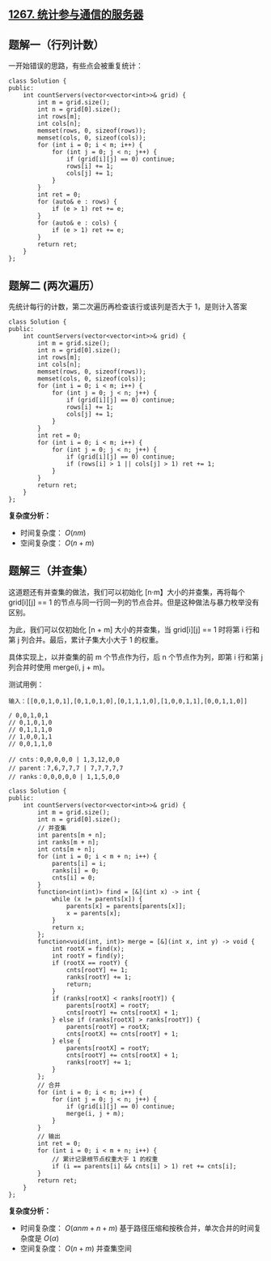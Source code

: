 ## [1267. 统计参与通信的服务器](https://leetcode.cn/problems/count-servers-that-communicate/)

## 题解一（行列计数）

一开始错误的思路，有些点会被重复统计：

```
class Solution {
public:
    int countServers(vector<vector<int>>& grid) {
        int m = grid.size();
        int n = grid[0].size();
        int rows[m];
        int cols[n];
        memset(rows, 0, sizeof(rows));
        memset(cols, 0, sizeof(cols));
        for (int i = 0; i < m; i++) {
            for (int j = 0; j < n; j++) {
                if (grid[i][j] == 0) continue;
                rows[i] += 1;
                cols[j] += 1;
            }
        }
        int ret = 0;
        for (auto& e : rows) {
            if (e > 1) ret += e;
        }
        for (auto& e : cols) {
            if (e > 1) ret += e;
        }
        return ret;
    }
};
```

## 题解二 (两次遍历）

先统计每行的计数，第二次遍历再检查该行或该列是否大于 1，是则计入答案

```
class Solution {
public:
    int countServers(vector<vector<int>>& grid) {
        int m = grid.size();
        int n = grid[0].size();
        int rows[m];
        int cols[n];
        memset(rows, 0, sizeof(rows));
        memset(cols, 0, sizeof(cols));
        for (int i = 0; i < m; i++) {
            for (int j = 0; j < n; j++) {
                if (grid[i][j] == 0) continue;
                rows[i] += 1;
                cols[j] += 1;
            }
        }
        int ret = 0;
        for (int i = 0; i < m; i++) {
            for (int j = 0; j < n; j++) {
                if (grid[i][j] == 0) continue;
                if (rows[i] > 1 || cols[j] > 1) ret += 1;
            }
        }
        return ret;
    }
};
```

**复杂度分析：**

- 时间复杂度： $O(nm)$
- 空间复杂度： $O(n + m)$

## 题解三（并查集）

这道题还有并查集的做法，我们可以初始化 [n·m】大小的并查集，再将每个 grid[i][j] == 1 的节点与同一行同一列的节点合并。但是这种做法与暴力枚举没有区别。

为此，我们可以仅初始化 [n + m] 大小的并查集，当 grid[i][j] == 1 时将第 i 行和第 j 列合并。最后，累计子集大小大于 1 的权重。

具体实现上，以并查集的前 m 个节点作为行，后 n 个节点作为列，即第 i 行和第 j 列合并时使用 merge(i, j + m)。

测试用例：

```
输入：[[0,0,1,0,1],[0,1,0,1,0],[0,1,1,1,0],[1,0,0,1,1],[0,0,1,1,0]]

/ 0,0,1,0,1
// 0,1,0,1,0
// 0,1,1,1,0
// 1,0,0,1,1
// 0,0,1,1,0

// cnts：0,0,0,0,0 | 1,3,12,0,0
// parent：7,6,7,7,7 | 7,7,7,7,7
// ranks：0,0,0,0,0 | 1,1,5,0,0
```

```
class Solution {
public:
    int countServers(vector<vector<int>>& grid) {
        int m = grid.size();
        int n = grid[0].size();
        // 并查集
        int parents[m + n];
        int ranks[m + n];
        int cnts[m + n];
        for (int i = 0; i < m + n; i++) {
            parents[i] = i;
            ranks[i] = 0;
            cnts[i] = 0;
        }
        function<int(int)> find = [&](int x) -> int {
            while (x != parents[x]) {
                parents[x] = parents[parents[x]];
                x = parents[x];
            }
            return x;
        };
        function<void(int, int)> merge = [&](int x, int y) -> void {
            int rootX = find(x);
            int rootY = find(y);
            if (rootX == rootY) {
                cnts[rootY] += 1;
                ranks[rootY] += 1;
                return;
            }
            if (ranks[rootX] < ranks[rootY]) {
                parents[rootX] = rootY;
                cnts[rootY] += cnts[rootX] + 1;
            } else if (ranks[rootX] > ranks[rootY]) {
                parents[rootY] = rootX;
                cnts[rootX] += cnts[rootY] + 1;
            } else {
                parents[rootX] = rootY;
                cnts[rootY] += cnts[rootX] + 1;
                ranks[rootY] += 1;
            }
        };
        // 合并
        for (int i = 0; i < m; i++) {
            for (int j = 0; j < n; j++) {
                if (grid[i][j] == 0) continue;
                merge(i, j + m);
            }
        }
        // 输出
        int ret = 0;
        for (int i = 0; i < m + n; i++) {
            // 累计记录根节点权重大于 1 的权重
            if (i == parents[i] && cnts[i] > 1) ret += cnts[i];
        }
        return ret;
    }
};
```

**复杂度分析：**

- 时间复杂度： $O(\alpha nm + n + m)$ 基于路径压缩和按秩合并，单次合并的时间复杂度是 $O(\alpha)$
- 空间复杂度： $O(n + m)$ 并查集空间

